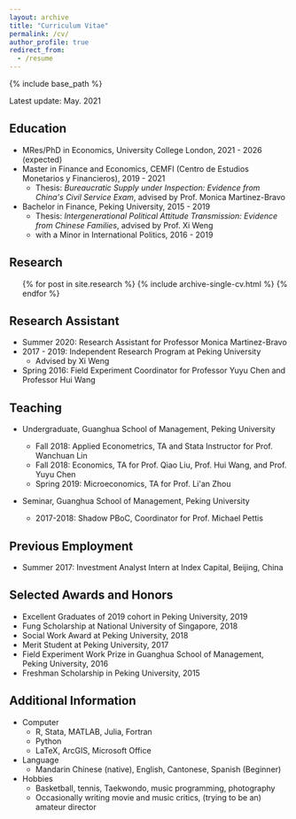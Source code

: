 ```yaml
---
layout: archive
title: "Curriculum Vitae"
permalink: /cv/
author_profile: true
redirect_from:
  - /resume
---
```


{% include base_path %}

Latest update: May. 2021

Education
------
* MRes/PhD in Economics, University College London, 2021 - 2026 (expected)
* Master in Finance and Economics, CEMFI (Centro de Estudios Monetarios y Financieros), 2019 - 2021
  * Thesis: *Bureaucratic Supply under Inspection: Evidence from China's Civil Service Exam*, advised by Prof. Monica Martinez-Bravo
* Bachelor in Finance, Peking University, 2015 - 2019
  * Thesis: *Intergenerational Political Attitude Transmission: Evidence from Chinese Families*, advised by Prof. Xi Weng
  * with a Minor in International Politics, 2016 - 2019

Research
------
  <ul>{% for post in site.research %}
    {% include archive-single-cv.html %}
  {% endfor %}</ul>
  
Research Assistant
------
* Summer 2020: Research Assistant for Professor Monica Martinez-Bravo
* 2017 - 2019: Independent Research Program at Peking University
  * Advised by Xi Weng
* Spring 2016: Field Experiment Coordinator for Professor Yuyu Chen and Professor Hui Wang
  
Teaching
------
* Undergraduate, Guanghua School of Management, Peking University
  * Fall 2018: Applied Econometrics, TA and Stata Instructor for Prof. Wanchuan Lin
  * Fall 2018: Economics, TA for Prof. Qiao Liu, Prof. Hui Wang, and Prof. Yuyu Chen
  * Spring 2019: Microeconomics, TA for Prof. Li'an Zhou

* Seminar, Guanghua School of Management, Peking University
  * 2017-2018: Shadow PBoC, Coordinator for Prof. Michael Pettis
  
Previous Employment
------
* Summer 2017: Investment Analyst Intern at Index Capital, Beijing, China
  
Selected Awards and Honors
------
* Excellent Graduates of 2019 cohort in Peking University, 2019
* Fung Scholarship at National University of Singapore, 2018
* Social Work Award at Peking University, 2018
* Merit Student at Peking University, 2017
* Field Experiment Work Prize in Guanghua School of Management, Peking University, 2016
* Freshman Scholarship in Peking University, 2015
  
Additional Information
------
* Computer
  * R, Stata, MATLAB, Julia, Fortran
  * Python
  * LaTeX, ArcGIS, Microsoft Office
* Language
  * Mandarin Chinese (native), English, Cantonese, Spanish (Beginner)
* Hobbies
  * Basketball, tennis, Taekwondo, music programming, photography
  * Occasionally writing movie and music critics, (trying to be an) amateur director
